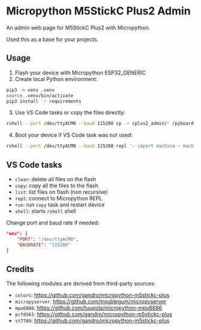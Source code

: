 # Micropython M5StickC Plus2 Admin

An admin web page for M5StickC Plus2 with Micropython.

Used this as a base for your projects.

## Usage

1. Flash your device with Micropython ESP32_GENERIC
2. Create local Python environment:

```bash
pip3 -m venv .venv
source .venv/bin/activate
pip3 install -r requirements
```

3. Use VS Code tasks or copy the files directly:

```bash
rshell --port /dev/ttyACM0 --baud 115200 cp -r cplus2_admin/* /pyboard
```

4. Boot your device if VS Code task was not used:

```bash
rshell --port /dev/ttyACM0 --baud 115200 repl '~ import machine ~ machine.reset()'
```

## VS Code tasks

- `clear`: delete all files on the flash
- `copy`: copy all the files to the flash
- `list`: list files on flash (non recursive)
- `repl`: connect to Micropython REPL
- `run`: run `copy` task and restart device
- `shell`: starts `rshell` shell

Change port and baud rate if needed:

```json
"env": {
    "PORT": "/dev/ttyACM0",
    "BAUDRATE": "115200"
}
```

## Credits

The following modules are derived from third-party sources:

- `colors`: https://github.com/gandro/micropython-m5stickc-plus
- `micropyserver`: https://github.com/troublegum/micropyserver 
- `mpu6886`: https://github.com/tuupola/micropython-mpu6886
- `pcf8563`: https://github.com/gandro/micropython-m5stickc-plus
- `st7789`: https://github.com/gandro/micropython-m5stickc-plus